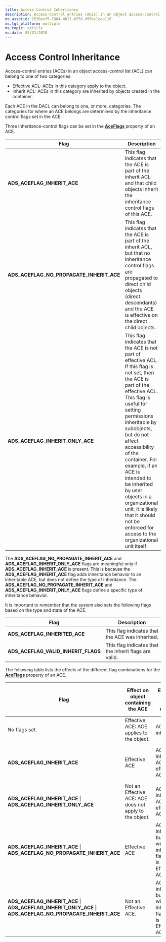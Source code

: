 ```yaml
---
title: Access Control Inheritance
description: Access-control entries (ACEs) in an object access-control list (ACL) can belong to either Effective ACL or Inherit ACL.
ms.assetid: 2530eef5-7804-4b27-8756-d97be1cea116
ms.tgt_platform: multiple
ms.topic: article
ms.date: 05/31/2018
---
```


# Access Control Inheritance

Access-control entries (ACEs) in an object access-control list (ACL) can belong to one of two categories:

-   Effective ACL: ACEs in this category apply to the object.
-   Inherit ACL: ACEs in this category are inherited by objects created in the container.

Each ACE in the DACL can belong to one, or more, categories. The categories for where an ACE belongs are determined by the inheritance control flags set in the ACE.

Three inheritance-control flags can be set in the [**AceFlags**](https://docs.microsoft.com/windows/desktop/ADSI/iadsaccesscontrolentry-property-methods) property of an ACE.



| Flag                                          | Description                                                                                                                                                                                                                                                                                                                                                                                                                                                   |
|-----------------------------------------------|---------------------------------------------------------------------------------------------------------------------------------------------------------------------------------------------------------------------------------------------------------------------------------------------------------------------------------------------------------------------------------------------------------------------------------------------------------------|
| **ADS\_ACEFLAG\_INHERIT\_ACE**                | This flag indicates that the ACE is part of the inherit ACL and that child objects inherit the inheritance control flags of this ACE.                                                                                                                                                                                                                                                                                                                         |
| **ADS\_ACEFLAG\_NO\_PROPAGATE\_INHERIT\_ACE** | This flag indicates that the ACE is part of the inherit ACL, but that no inheritance control flags are propagated to direct child objects (direct descendants) and the ACE is effective on the direct child objects.                                                                                                                                                                                                                                          |
| **ADS\_ACEFLAG\_INHERIT\_ONLY\_ACE**          | This flag indicates that the ACE is not part of effective ACL. If this flag is not set, then the ACE is part of the effective ACL. This flag is useful for setting permissions inheritable by subobjects, but do not affect accessibility of the container. For example, if an ACE is intended to be inherited by user objects in a organizational unit, it is likely that it should not be enforced for access to the organizational unit itself.<br/> |



 

The **ADS\_ACEFLAG\_NO\_PROPAGATE\_INHERIT\_ACE** and **ADS\_ACEFLAG\_INHERIT\_ONLY\_ACE** flags are meaningful only if **ADS\_ACEFLAG\_INHERIT\_ACE** is present. This is because the **ADS\_ACEFLAG\_INHERIT\_ACE** flag adds inheritance behavior to an inheritable ACE, but does not define the type of inheritance. The **ADS\_ACEFLAG\_NO\_PROPAGATE\_INHERIT\_ACE** and **ADS\_ACEFLAG\_INHERIT\_ONLY\_ACE** flags define a specific type of inheritance behavior.

It is important to remember that the system also sets the following flags based on the type and state of the ACE.



| Flag                                    | Description                                           |
|-----------------------------------------|-------------------------------------------------------|
| **ADS\_ACEFLAG\_INHERITED\_ACE**        | This flag indicates that the ACE was inherited.       |
| **ADS\_ACEFLAG\_VALID\_INHERIT\_FLAGS** | This flag indicates that the inherit flags are valid. |



 

The following table lists the effects of the different flag combinations for the [**AceFlags**](https://docs.microsoft.com/windows/desktop/ADSI/iadsaccesscontrolentry-property-methods) property of an ACE.



| Flag                                                                                                                    | Effect on object containing the ACE                     | Effect on direct child objects                                                      | Effect on objects below direct children               |
|-------------------------------------------------------------------------------------------------------------------------|---------------------------------------------------------|-------------------------------------------------------------------------------------|-------------------------------------------------------|
| No flags set.                                                                                                           | Effective ACE: ACE applies to the object.               | ACE is not inherited.                                                               | ACE is not inherited.                                 |
| **ADS\_ACEFLAG\_INHERIT\_ACE**                                                                                          | Effective ACE                                           | ACE is inherited. ACE is an effective ACE.<br/>                               | ACE is inherited. ACE is an effective ACE.<br/> |
| **ADS\_ACEFLAG\_INHERIT\_ACE** \| **ADS\_ACEFLAG\_INHERIT\_ONLY\_ACE**                                                  | Not an Effective ACE: ACE does not apply to the object. | ACE is inherited. ACE is an effective ACE.<br/>                               | ACE is inherited. ACE is an effective ACE.<br/> |
| **ADS\_ACEFLAG\_INHERIT\_ACE** \| **ADS\_ACEFLAG\_NO\_PROPAGATE\_INHERIT\_ACE**                                         | Effective ACE                                           | ACE is inherited but without inheritance flags. ACE is an Effective ACE<br/>  | ACE is not inherited.                                 |
| **ADS\_ACEFLAG\_INHERIT\_ACE** \| **ADS\_ACEFLAG\_INHERIT\_ONLY\_ACE** \| **ADS\_ACEFLAG\_NO\_PROPAGATE\_INHERIT\_ACE** | Not an Effective ACE.                                   | ACE is inherited but without inheritance flags. ACE is an Effective ACE.<br/> | ACE is not inherited.                                 |



 

 

 





